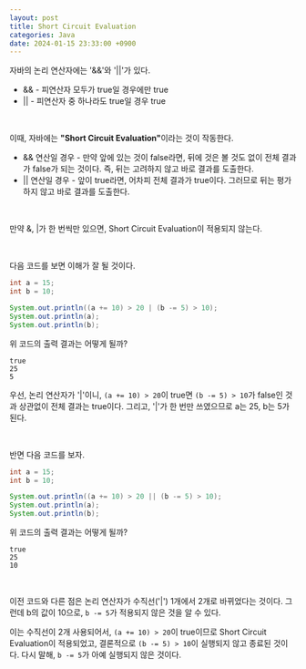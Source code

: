 ```yaml
---
layout: post
title: Short Circuit Evaluation
categories: Java
date: 2024-01-15 23:33:00 +0900
---
```

자바의 논리 연산자에는 '&&'와 '&#124;&#124;'가 있다.

* && - 피연산자 모두가 true일 경우에만 true
* &#124;&#124; - 피연산자 중 하나라도 true일 경우 true

<br>

이때, 자바에는 <b>"Short Circuit Evaluation"</b>이라는 것이 작동한다.

* && 연산일 경우 - 만약 앞에 있는 것이 false라면, 뒤에 것은 볼 것도 없이 전체 결과가 false가 되는 것이다. 즉, 뒤는 고려하지 않고 바로 결과를 도출한다.
* &#124;&#124; 연산일 경우 - 앞이 true라면, 어차피 전체 결과가 true이다. 그러므로 뒤는 평가하지 않고 바로 결과를 도출한다.

<br>

만약 &, &#124;가 한 번씩만 있으면, Short Circuit Evaluation이 적용되지 않는다.

<br>

다음 코드를 보면 이해가 잘 될 것이다.

```java
int a = 15;
int b = 10;

System.out.println((a += 10) > 20 | (b -= 5) > 10);
System.out.println(a);
System.out.println(b);
```

위 코드의 출력 결과는 어떻게 될까?

```
true
25
5
```

우선, 논리 연산자가 '&#124;'이니, ```(a += 10) > 20```이 true면 ```(b -= 5) > 10```가 false인 것과 상관없이 전체 결과는 true이다. 그리고, '&#124;'가 한 번만 쓰였으므로 a는 25, b는 5가 된다.

<br>

반면 다음 코드를 보자.

```java
int a = 15;
int b = 10;

System.out.println((a += 10) > 20 || (b -= 5) > 10);
System.out.println(a);
System.out.println(b);
```

위 코드의 출력 결과는 어떻게 될까?

```
true
25
10
```

<br>

이전 코드와 다른 점은 논리 연산자가 수직선('&#124;') 1개에서 2개로 바뀌었다는 것이다. 그런데 b의 값이 10으로, ```b -= 5```가 적용되지 않은 것을 알 수 있다.

이는 수직선이 2개 사용되어서, ```(a += 10) > 20```이 true이므로 Short Circuit Evaluation이 적용되었고, 결론적으로 ```(b -= 5) > 10```이 실행되지 않고 종료된 것이다. 다시 말해, ```b -= 5```가 아예 실행되지 않은 것이다.